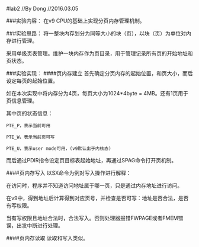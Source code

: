 #lab2
//By Dong
//2016.03.05

###实验内容：
在v9 CPU的基础上实现分页内存管理机制。

###实验思路：
将一整块内存划分为同等大小的块（页），以块（页）为单位对内存进行管理。

采用单级页表管理。维护一块内存作为页目录，用于管理记录所有页的开始地址和页状态。

###实验实现：
####页内存建立
首先确定分页内存的起始位置，和页大小，而后设定每页的起始位置。

如在本次实现中将内存分为4页，每页大小为1024*4byte = 4MB。还有1页用于页信息管理。

其中页的状态信息：

	PTE_P，表示当前可用

	PTE_W，表示当前页可写

	PTE_U，表示user mode可用，(v9默认出于内核态)

而后通过PDIR指令设定页目标表起始地址，再通过SPAG命令打开页机制。


####页内存写入
以SX命令为例对写入操作进行解释：

在访问时，程序并不知道访问地址属于哪一页，只是通过内存地址进行访问。

在v9中，得到地址后计算得到对应页号，并检查是否可写：地址是否合法，是否有写权限。

当有写权限且地址合法时，合法写入。否则处理器报错FWPAGE或者FMEM错误，出发中断进行处理。

####页内存读取
读取和写入类似。

